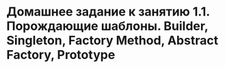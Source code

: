 # Домашнее задание к занятию 1.1. Порождающие шаблоны. Builder, Singleton, Factory Method, Abstract Factory, Prototype
